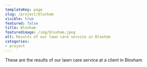 ```yaml
---
templateKey: page
slug: /project/bloxham
visible: true
featured: false
title: Bloxham
featuredimage: /img/bloxham.jpeg
alt: Results of our lawn care service in Bloxham
categories:
- project
---
```

These are the results of our lawn care service at a client in Bloxham


